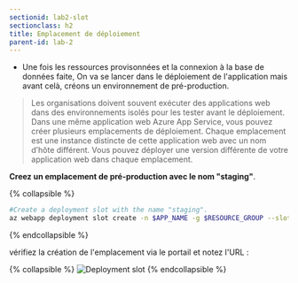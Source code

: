 ```yaml
---
sectionid: lab2-slot
sectionclass: h2
title: Emplacement de déploiement 
parent-id: lab-2
---
```


- Une fois les ressources provisonnées et la connexion à la base de données faite, On va se lancer dans le déploiement de l'application mais avant celà, créons un environnement de pré-production.

> Les organisations doivent souvent exécuter des applications web dans des environnements isolés pour les tester avant le déploiement. Dans une même application web Azure App Service, vous pouvez créer plusieurs emplacements de déploiement. Chaque emplacement est une instance distincte de cette application web avec un nom d’hôte différent. Vous pouvez déployer une version différente de votre application web dans chaque emplacement.

**Creez un emplacement de pré-production avec le nom "staging"**.

{% collapsible %}

```bash
#Create a deployment slot with the name "staging".
az webapp deployment slot create -n $APP_NAME -g $RESOURCE_GROUP --slot staging
```

{% endcollapsible %}

vérifiez la création de l'emplacement via le portail et notez l'URL :

{% collapsible %}
![Deployment slot](/media/lab1/deployment_slot.png)
{% endcollapsible %}
